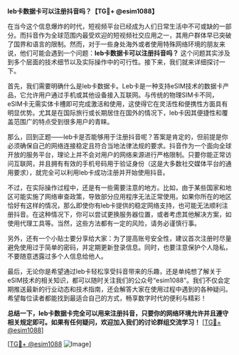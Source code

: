 **leb卡数据卡可以注册抖音吗？【TG💪+ @esim1088】**

在当今这个信息爆炸的时代，短视频平台已经成为人们日常生活中不可或缺的一部分。而抖音作为全球范围内最受欢迎的短视频社交应用之一，其用户群体早已突破了国界和语言的限制。然而，对于一些身处海外或者使用特殊网络环境的朋友来说，他们可能会遇到一个问题：**leb卡数据卡可以注册抖音吗？** 这个问题其实涉及到多个层面的技术细节以及实际操作中的可行性。接下来，我们就来详细探讨一下。

首先，我们需要明确什么是leb卡数据卡。Leb卡是一种支持eSIM技术的数据卡产品，它允许用户通过手机或其他设备接入互联网。与传统的物理SIM卡不同，eSIM卡无需实体卡槽即可完成激活和使用，这使得它在灵活性和便携性方面具有明显优势。尤其是在国际旅行或长期居住在国外的情况下，leb卡因其便捷性和覆盖范围广的特点受到很多用户的青睐。

那么，回到正题——leb卡是否能够用于注册抖音呢？答案是肯定的，但前提是你必须确保自己的网络连接稳定且符合当地法律法规的要求。抖音作为一个面向全球开放的服务平台，理论上并不会对用户的网络来源进行严格限制。只要你能正常访问互联网，并且拥有有效的手机号码用于验证身份（这是大多数社交媒体平台的通用要求），就完全可以利用leb卡成功注册并开始使用抖音。

不过，在实际操作过程中，还是有一些需要注意的地方。比如，由于某些国家和地区可能实施了网络审查政策，导致部分应用程序无法正常使用。如果你所在的地区恰好有这样的情况，那么即使你有leb卡提供的稳定网络支持，也可能无法顺利注册抖音。在这种情况下，你可以尝试更换服务器位置，或者考虑其他解决方案，如使用代理工具等。当然，这些方法都有一定的风险，请务必谨慎行事。

另外，还有一个小贴士要分享给大家：为了提高账号安全性，建议首次注册时尽量避免使用过于简单的密码，并定期更新登录信息。同时，也要注意保护个人隐私，不要随意透露过多个人信息给他人。

最后，无论你是希望通过leb卡轻松享受抖音带来的乐趣，还是单纯想了解关于eSIM技术的相关知识，都可以随时关注我们的公众号“esim1088”。我们不仅会定期推送最新的行业动态和技术指南，还会解答大家在使用过程中遇到的各种疑问。希望每位读者都能找到最适合自己的方式，畅享数字时代的便利与精彩！

**总结一下，leb卡数据卡完全可以用来注册抖音，只要你的网络环境允许并且遵守相关规定即可。如果有任何疑问，欢迎加入我们的讨论群组交流学习！** [[TG💪+ @esim1088](https://t.me/s/esim1088)]

[[TG💪+ @esim1088](https://t.me/s/esim1088) ![Image](https://i.postimg.cc/4NQfJmqS/Snipaste-2025-05-13-00-14-12.png)]